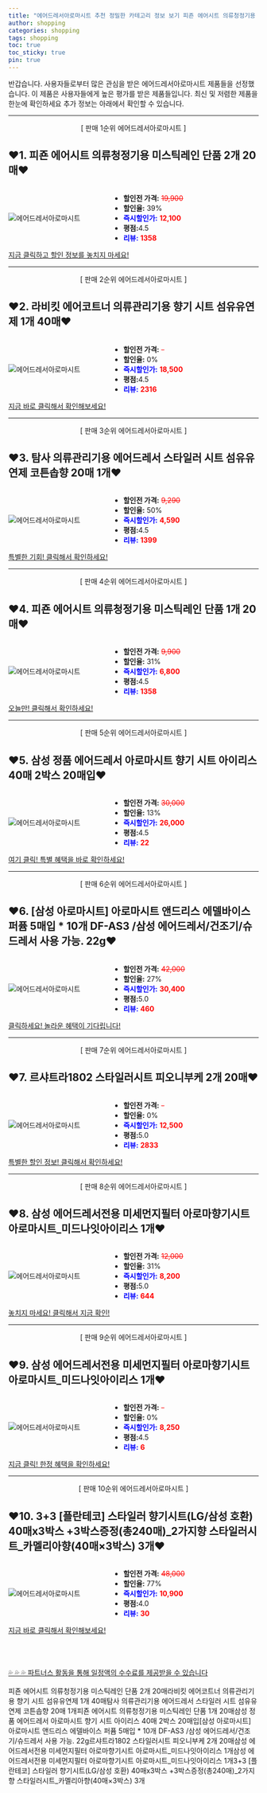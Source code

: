 ```yaml
---
title: "에어드레서아로마시트 추천 정밀한 카테고리 정보 보기 피죤 에어시트 의류청정기용 미스틱레인 단품"
author: shopping
categories: shopping
tags: shopping
toc: true
toc_sticky: true
pin: true
---
```

반갑습니다. 사용자들로부터 많은 관심을 받은 에어드레서아로마시트 제품들을 선정했습니다. 이 제품은 사용자들에게 높은 평가를 받은 제품들입니다. 최신 및 저렴한 제품을 한눈에 확인하세요 추가 정보는 아래에서 확인할 수 있습니다.

---
<p class="toplist" style="margin: 0 auto; display: block; width: fit-content;">[ 판매 1순위 에어드레서아로마시트 ]</p>

<h2><strong>❤️1. 피죤 에어시트 의류청정기용 미스틱레인 단품 2개 20매❤️</strong></h2>

<div style="display: flex; align-items: center;">
    <div style="flex: 0.4;">
        <img src="https://thumbnail8.coupangcdn.com/thumbnails/remote/230x230ex/image/retail/images/6604420770427658-dac3adbc-c715-4187-b730-b7154ff56bba.jpg" alt="에어드레서아로마시트" style="max-width: 100%;">
    </div>
    <div style="flex: 0.6; margin-left: 10px;">
        <ul>
            <li><strong>할인전 가격:</strong> <del style="color: red;">19,900</del></li>
            <li><strong>할인율:</strong> 39%</li>
            <li><span style='color:blue'><strong>즉시할인가:</strong></span> <span style='color:red'><strong>12,100</strong></span></li>
            <li><strong>평점:</strong>4.5</li>
            <li><span style='color:blue'><strong>리뷰:</strong></span> <span style='color:red'><strong>1358</strong></span></li>
        </ul>
    </div>
</div>
<div class="center">
    <a href="https://selin100587001.github.io?lptag=AF9450613&subid=githubio&pageKey=7917497043&traceid=V0-153&itemId=11235763774&vendorItemId=5522053918" class="myButton">
        지금 클릭하고 할인 정보를 놓치지 마세요!
    </a>
</div>


---
<p class="toplist" style="margin: 0 auto; display: block; width: fit-content;">[ 판매 2순위 에어드레서아로마시트 ]</p>

<h2><strong>❤️2. 라비킷 에어코트너 의류관리기용 향기 시트 섬유유연제 1개 40매❤️</strong></h2>

<div style="display: flex; align-items: center;">
    <div style="flex: 0.4;">
        <img src="https://thumbnail9.coupangcdn.com/thumbnails/remote/230x230ex/image/retail/images/7791175502825866-88fd4bd7-d3e6-4c61-8ad8-7c2ce24f950e.jpg" alt="에어드레서아로마시트" style="max-width: 100%;">
    </div>
    <div style="flex: 0.6; margin-left: 10px;">
        <ul>
            <li><strong>할인전 가격:</strong> <del style="color: red;">-</del></li>
            <li><strong>할인율:</strong> 0%</li>
            <li><span style='color:blue'><strong>즉시할인가:</strong></span> <span style='color:red'><strong>18,500</strong></span></li>
            <li><strong>평점:</strong>4.5</li>
            <li><span style='color:blue'><strong>리뷰:</strong></span> <span style='color:red'><strong>2316</strong></span></li>
        </ul>
    </div>
</div>
<div class="center">
    <a href="https://selin100587001.github.io?lptag=AF9450613&subid=githubio&pageKey=6131339341&traceid=V0-153&itemId=11694482910&vendorItemId=82825183950" class="myButton">
        지금 바로 클릭해서 확인해보세요!
    </a>
</div>


---
<p class="toplist" style="margin: 0 auto; display: block; width: fit-content;">[ 판매 3순위 에어드레서아로마시트 ]</p>

<h2><strong>❤️3. 탐사 의류관리기용 에어드레서 스타일러 시트 섬유유연제 코튼솝향 20매 1개❤️</strong></h2>

<div style="display: flex; align-items: center;">
    <div style="flex: 0.4;">
        <img src="https://thumbnail7.coupangcdn.com/thumbnails/remote/230x230ex/image/retail/images/995813228399972-69c55ee8-7c70-477c-b10d-58922b04f117.jpg" alt="에어드레서아로마시트" style="max-width: 100%;">
    </div>
    <div style="flex: 0.6; margin-left: 10px;">
        <ul>
            <li><strong>할인전 가격:</strong> <del style="color: red;">9,290</del></li>
            <li><strong>할인율:</strong> 50%</li>
            <li><span style='color:blue'><strong>즉시할인가:</strong></span> <span style='color:red'><strong>4,590</strong></span></li>
            <li><strong>평점:</strong>4.5</li>
            <li><span style='color:blue'><strong>리뷰:</strong></span> <span style='color:red'><strong>1399</strong></span></li>
        </ul>
    </div>
</div>
<div class="center">
    <a href="https://selin100587001.github.io?lptag=AF9450613&subid=githubio&pageKey=6457933720&traceid=V0-153&itemId=14043916477&vendorItemId=81291674984" class="myButton">
        특별한 기회! 클릭해서 확인하세요!
    </a>
</div>


---
<p class="toplist" style="margin: 0 auto; display: block; width: fit-content;">[ 판매 4순위 에어드레서아로마시트 ]</p>

<h2><strong>❤️4. 피죤 에어시트 의류청정기용 미스틱레인 단품 1개 20매❤️</strong></h2>

<div style="display: flex; align-items: center;">
    <div style="flex: 0.4;">
        <img src="https://thumbnail10.coupangcdn.com/thumbnails/remote/230x230ex/image/retail/images/6609004285653052-07f90d74-e50f-43cd-82b4-a3115a77bc5e.jpg" alt="에어드레서아로마시트" style="max-width: 100%;">
    </div>
    <div style="flex: 0.6; margin-left: 10px;">
        <ul>
            <li><strong>할인전 가격:</strong> <del style="color: red;">9,900</del></li>
            <li><strong>할인율:</strong> 31%</li>
            <li><span style='color:blue'><strong>즉시할인가:</strong></span> <span style='color:red'><strong>6,800</strong></span></li>
            <li><strong>평점:</strong>4.5</li>
            <li><span style='color:blue'><strong>리뷰:</strong></span> <span style='color:red'><strong>1358</strong></span></li>
        </ul>
    </div>
</div>
<div class="center">
    <a href="https://selin100587001.github.io?lptag=AF9450613&subid=githubio&pageKey=7917497043&traceid=V0-153&itemId=21497050609&vendorItemId=4772628117" class="myButton">
        오늘만! 클릭해서 확인하세요!
    </a>
</div>


---
<p class="toplist" style="margin: 0 auto; display: block; width: fit-content;">[ 판매 5순위 에어드레서아로마시트 ]</p>

<h2><strong>❤️5. 삼성 정품 에어드레서 아로마시트 향기 시트 아이리스 40매 2박스 20매입❤️</strong></h2>

<div style="display: flex; align-items: center;">
    <div style="flex: 0.4;">
        <img src="https://thumbnail9.coupangcdn.com/thumbnails/remote/230x230ex/image/vendor_inventory/61f8/d9700d1e8b61c0dd27e6fbc6251b149dee08ae683ece414a98b86cd7ea2e.jpg" alt="에어드레서아로마시트" style="max-width: 100%;">
    </div>
    <div style="flex: 0.6; margin-left: 10px;">
        <ul>
            <li><strong>할인전 가격:</strong> <del style="color: red;">30,000</del></li>
            <li><strong>할인율:</strong> 13%</li>
            <li><span style='color:blue'><strong>즉시할인가:</strong></span> <span style='color:red'><strong>26,000</strong></span></li>
            <li><strong>평점:</strong>4.5</li>
            <li><span style='color:blue'><strong>리뷰:</strong></span> <span style='color:red'><strong>22</strong></span></li>
        </ul>
    </div>
</div>
<div class="center">
    <a href="https://selin100587001.github.io?lptag=AF9450613&subid=githubio&pageKey=6281454730&traceid=V0-153&itemId=12900927250&vendorItemId=80165896802" class="myButton">
        여기 클릭! 특별 혜택을 바로 확인하세요!
    </a>
</div>


---
<p class="toplist" style="margin: 0 auto; display: block; width: fit-content;">[ 판매 6순위 에어드레서아로마시트 ]</p>

<h2><strong>❤️6. [삼성 아로마시트] 아로마시트 앤드리스 에델바이스 퍼퓸 5매입 * 10개 DF-AS3 /삼성 에어드레서/건조기/슈드레서 사용 가능. 22g❤️</strong></h2>

<div style="display: flex; align-items: center;">
    <div style="flex: 0.4;">
        <img src="https://thumbnail7.coupangcdn.com/thumbnails/remote/230x230ex/image/vendor_inventory/8dc5/5e4ca4eb08dde6fc4a7055e99c0bb312ac7fb886dd98e43cb21f6e6a05fb.JPG" alt="에어드레서아로마시트" style="max-width: 100%;">
    </div>
    <div style="flex: 0.6; margin-left: 10px;">
        <ul>
            <li><strong>할인전 가격:</strong> <del style="color: red;">42,000</del></li>
            <li><strong>할인율:</strong> 27%</li>
            <li><span style='color:blue'><strong>즉시할인가:</strong></span> <span style='color:red'><strong>30,400</strong></span></li>
            <li><strong>평점:</strong>5.0</li>
            <li><span style='color:blue'><strong>리뷰:</strong></span> <span style='color:red'><strong>460</strong></span></li>
        </ul>
    </div>
</div>
<div class="center">
    <a href="https://selin100587001.github.io?lptag=AF9450613&subid=githubio&pageKey=7278904654&traceid=V0-153&itemId=18579719638&vendorItemId=85584552162" class="myButton">
        클릭하세요! 놀라운 혜택이 기다립니다!
    </a>
</div>


---
<p class="toplist" style="margin: 0 auto; display: block; width: fit-content;">[ 판매 7순위 에어드레서아로마시트 ]</p>

<h2><strong>❤️7. 르샤트라1802 스타일러시트 피오니부케 2개 20매❤️</strong></h2>

<div style="display: flex; align-items: center;">
    <div style="flex: 0.4;">
        <img src="https://thumbnail9.coupangcdn.com/thumbnails/remote/230x230ex/image/retail/images/7973525556298913-37d6b46b-78c0-46d8-b5d7-9566750c1adc.jpg" alt="에어드레서아로마시트" style="max-width: 100%;">
    </div>
    <div style="flex: 0.6; margin-left: 10px;">
        <ul>
            <li><strong>할인전 가격:</strong> <del style="color: red;">-</del></li>
            <li><strong>할인율:</strong> 0%</li>
            <li><span style='color:blue'><strong>즉시할인가:</strong></span> <span style='color:red'><strong>12,500</strong></span></li>
            <li><strong>평점:</strong>5.0</li>
            <li><span style='color:blue'><strong>리뷰:</strong></span> <span style='color:red'><strong>2833</strong></span></li>
        </ul>
    </div>
</div>
<div class="center">
    <a href="https://selin100587001.github.io?lptag=AF9450613&subid=githubio&pageKey=2119061916&traceid=V0-153&itemId=3755767241&vendorItemId=84656614947" class="myButton">
        특별한 할인 정보! 클릭해서 확인하세요!
    </a>
</div>


---
<p class="toplist" style="margin: 0 auto; display: block; width: fit-content;">[ 판매 8순위 에어드레서아로마시트 ]</p>

<h2><strong>❤️8. 삼성 에어드레서전용 미세먼지필터 아로마향기시트 아로마시트_미드나잇아이리스 1개❤️</strong></h2>

<div style="display: flex; align-items: center;">
    <div style="flex: 0.4;">
        <img src="https://thumbnail8.coupangcdn.com/thumbnails/remote/230x230ex/image/vendor_inventory/3623/e6644d486b9edf5d86b8856ff310ae8ecf34a16807da5e78cfff2dd0a5be.JPG" alt="에어드레서아로마시트" style="max-width: 100%;">
    </div>
    <div style="flex: 0.6; margin-left: 10px;">
        <ul>
            <li><strong>할인전 가격:</strong> <del style="color: red;">12,000</del></li>
            <li><strong>할인율:</strong> 31%</li>
            <li><span style='color:blue'><strong>즉시할인가:</strong></span> <span style='color:red'><strong>8,200</strong></span></li>
            <li><strong>평점:</strong>5.0</li>
            <li><span style='color:blue'><strong>리뷰:</strong></span> <span style='color:red'><strong>644</strong></span></li>
        </ul>
    </div>
</div>
<div class="center">
    <a href="https://selin100587001.github.io?lptag=AF9450613&subid=githubio&pageKey=1556509403&traceid=V0-153&itemId=2661962146&vendorItemId=71970546655" class="myButton">
        놓치지 마세요! 클릭해서 지금 확인!
    </a>
</div>


---
<p class="toplist" style="margin: 0 auto; display: block; width: fit-content;">[ 판매 9순위 에어드레서아로마시트 ]</p>

<h2><strong>❤️9. 삼성 에어드레서전용 미세먼지필터 아로마향기시트 아로마시트_미드나잇아이리스 1개❤️</strong></h2>

<div style="display: flex; align-items: center;">
    <div style="flex: 0.4;">
        <img src="https://thumbnail10.coupangcdn.com/thumbnails/remote/230x230ex/image/vendor_inventory/d5c0/8073dadf81637b95597c8982390b4d1d388a45a9850d6bb66e0849eb477c.png" alt="에어드레서아로마시트" style="max-width: 100%;">
    </div>
    <div style="flex: 0.6; margin-left: 10px;">
        <ul>
            <li><strong>할인전 가격:</strong> <del style="color: red;">-</del></li>
            <li><strong>할인율:</strong> 0%</li>
            <li><span style='color:blue'><strong>즉시할인가:</strong></span> <span style='color:red'><strong>8,250</strong></span></li>
            <li><strong>평점:</strong>4.5</li>
            <li><span style='color:blue'><strong>리뷰:</strong></span> <span style='color:red'><strong>6</strong></span></li>
        </ul>
    </div>
</div>
<div class="center">
    <a href="https://selin100587001.github.io?lptag=AF9450613&subid=githubio&pageKey=6659922191&traceid=V0-153&itemId=15284298367&vendorItemId=82504760798" class="myButton">
        지금 클릭! 한정 혜택을 확인하세요!
    </a>
</div>


---
<p class="toplist" style="margin: 0 auto; display: block; width: fit-content;">[ 판매 10순위 에어드레서아로마시트 ]</p>

<h2><strong>❤️10. 3+3 [플란테코] 스타일러 향기시트(LG/삼성 호환) 40매x3박스 +3박스증정(총240매)_2가지향 스타일러시트_카멜리아향(40매×3박스) 3개❤️</strong></h2>

<div style="display: flex; align-items: center;">
    <div style="flex: 0.4;">
        <img src="https://thumbnail10.coupangcdn.com/thumbnails/remote/230x230ex/image/vendor_inventory/0fc5/7d2885b7ce78ae6e3bff61fa4c48cc814acfb1ce8abdcfdd05e6cd3f2897.jpg" alt="에어드레서아로마시트" style="max-width: 100%;">
    </div>
    <div style="flex: 0.6; margin-left: 10px;">
        <ul>
            <li><strong>할인전 가격:</strong> <del style="color: red;">48,000</del></li>
            <li><strong>할인율:</strong> 77%</li>
            <li><span style='color:blue'><strong>즉시할인가:</strong></span> <span style='color:red'><strong>10,900</strong></span></li>
            <li><strong>평점:</strong>4.0</li>
            <li><span style='color:blue'><strong>리뷰:</strong></span> <span style='color:red'><strong>30</strong></span></li>
        </ul>
    </div>
</div>
<div class="center">
    <a href="https://selin100587001.github.io?lptag=AF9450613&subid=githubio&pageKey=8233939419&traceid=V0-153&itemId=23701133284&vendorItemId=86055444193" class="myButton">
        지금 바로 클릭해서 확인해보세요!
    </a>
</div>

<br><br><br>[💦 💦 💦 파트너스 활동을 통해 일정액의 수수료를 제공받을 수 있습니다](https://link.coupang.com/a/bcpT2c)<br><br>피죤 에어시트 의류청정기용 미스틱레인 단품 2개 20매라비킷 에어코트너 의류관리기용 향기 시트 섬유유연제 1개 40매탐사 의류관리기용 에어드레서 스타일러 시트 섬유유연제 코튼솝향 20매 1개피죤 에어시트 의류청정기용 미스틱레인 단품 1개 20매삼성 정품 에어드레서 아로마시트 향기 시트 아이리스 40매 2박스 20매입[삼성 아로마시트] 아로마시트 앤드리스 에델바이스 퍼퓸 5매입 * 10개 DF-AS3 /삼성 에어드레서/건조기/슈드레서 사용 가능. 22g르샤트라1802 스타일러시트 피오니부케 2개 20매삼성 에어드레서전용 미세먼지필터 아로마향기시트 아로마시트_미드나잇아이리스 1개삼성 에어드레서전용 미세먼지필터 아로마향기시트 아로마시트_미드나잇아이리스 1개3+3 [플란테코] 스타일러 향기시트(LG/삼성 호환) 40매x3박스 +3박스증정(총240매)_2가지향 스타일러시트_카멜리아향(40매×3박스) 3개